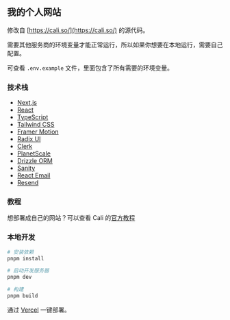 ## 我的个人网站

修改自 [https://cali.so/](https://cali.so/) 的源代码。

需要其他服务商的环境变量才能正常运行，所以如果你想要在本地运行，需要自己配置。

可查看 `.env.example` 文件，里面包含了所有需要的环境变量。

### 技术栈

- [Next.js](https://nextjs.org/)
- [React](https://reactjs.org/)
- [TypeScript](https://www.typescriptlang.org/)
- [Tailwind CSS](https://tailwindcss.com/)
- [Framer Motion](https://www.framer.com/motion/)
- [Radix UI](https://www.radix-ui.com/)
- [Clerk](https://clerk.com/)
- [PlanetScale](https://planetscale.com/)
- [Drizzle ORM](https://orm.drizzle.team/)
- [Sanity](https://www.sanity.io/)
- [React Email](https://react.email)
- [Resend](https://resend.com/)

### 教程

想部署成自己的网站？可以查看 Cali 的[官方教程](https://cali.so/blog/guide-for-cloning-my-site)

### 本地开发

```bash
# 安装依赖
pnpm install

# 启动开发服务器
pnpm dev

# 构建
pnpm build
```

通过 [Vercel](https://vercel.com/) 一键部署。
